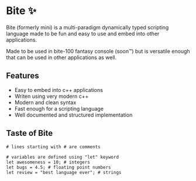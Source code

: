 # Bite ✨
Bite (formerly mini) is a multi-paradigm dynamically typed scripting language
made to be fun and easy to use and embed into other applications.

Made to be used in bite-100 fantasy console (soon™) but is versatile enough that
can be used in other applications as well.

## Features

- Easy to embed into c++ applications
- Writen using very modern c++ 
- Modern and clean syntax
- Fast enough for a scripting language
- Well documented and structured implementation

## Taste of Bite
```
# lines starting with # are comments

# variables are defined using "let" keyword
let awesomeness = 10; # integers
let bugs = 4.5; # floating point numbers
let review = "best language ever"; # strings
```